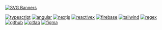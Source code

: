 [![SVG Banners](https://svg-banners.vercel.app/api?type=rainbow&text1=I'm%20not%20a%20library!&width=522&height=140)](https://github.com/Akshay090/svg-banners)


[![typescript](https://skillicons.dev/icons?i=typescript)](https://github.com/standard/ts-standard)
[![angular](https://skillicons.dev/icons?i=angular)](https://github.com/angular)
[![nextjs](https://skillicons.dev/icons?i=nextjs)](https://github.com/vercel/next.js)
[![reactivex](https://skillicons.dev/icons?i=reactivex)](https://github.com/ReactiveX/rxjs)
[![firebase](https://skillicons.dev/icons?i=firebase)](https://firebase.google.com/)
[![tailwind](https://skillicons.dev/icons?i=tailwind)](https://github.com/tailwindlabs/tailwindcss)
[![regex](https://skillicons.dev/icons?i=regex)](https://es.wikipedia.org/wiki/Expresi%C3%B3n_regular)
[![github](https://skillicons.dev/icons?i=github)](https://docs.github.com/en)
[![gitlab](https://skillicons.dev/icons?i=gitlab)](https://about.gitlab.com/)
[![figma](https://skillicons.dev/icons?i=figma)](https://www.figma.com/)

<!--
https://github.com/tandpfun/skill-icons#icons-list
**ferranJS/ferranJS** is a ✨ _special_ ✨ repository because its `README.md` (this file) appears on your GitHub profile.

Here are some ideas to get you started:

- 🔭 I’m currently working on ...
- 🌱 I’m currently learning ...
- 👯 I’m looking to collaborate on ...
- 🤔 I’m looking for help with ...
- 💬 Ask me about ...
- 📫 How to reach me: ...
- 😄 Pronouns: ...
- ⚡ Fun fact: ...
-->
